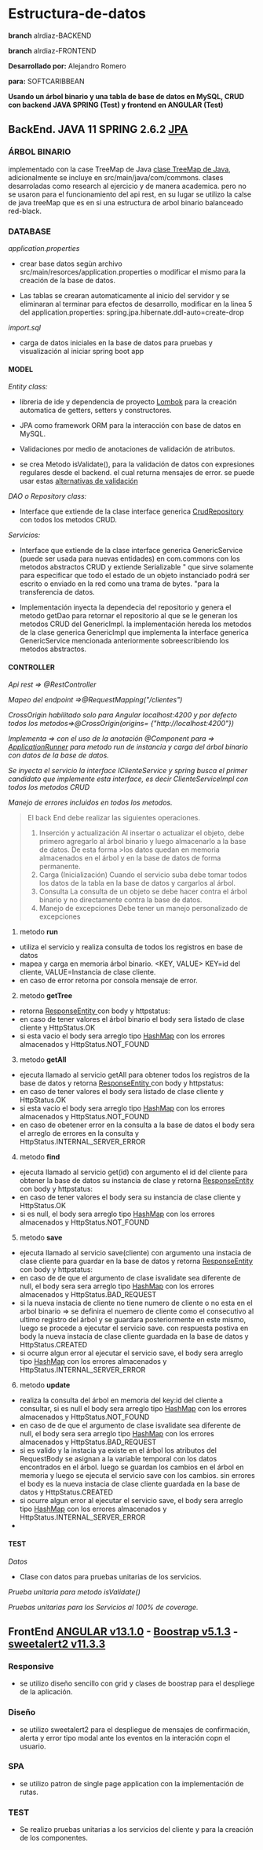 # Estructura-de-datos

**branch** alrdiaz-BACKEND

**branch** alrdiaz-FRONTEND

**Desarrollado por:** Alejandro Romero 

**para:** SOFTCARIBBEAN


**Usando un árbol binario y una tabla de base de datos en MySQL, CRUD con backend JAVA SPRING (Test) y frontend en ANGULAR (Test)**


## BackEnd. JAVA 11 SPRING 2.6.2 [JPA](https://docs.spring.io/spring-data/jpa/docs/current/reference/html/#preface)

### ÁRBOL BINARIO

implementado con la case TreeMap de Java [clase TreeMap de Java](https://docs.oracle.com/javase/8/docs/api/java/util/TreeMap.html), adicionalmente se incluye en src/main/java/com/commons.
clases desarroladas como research al ejercicio y de manera academica. pero no se usaron para el funcionamiento 
del api rest, en su lugar se utilizo la calse de java treeMap que es en si una estructura de arbol binario 
balanceado red-black.


### DATABASE

*application.properties*

- crear base datos segùn archivo src/main/resorces/application.properties o modificar el mismo para la creación de la base de datos.

- Las tablas se crearan automaticamente al inicio del servidor y se eliminaran al terminar para efectos de desarrollo, modificar en la linea 5 del application.properties:
spring.jpa.hibernate.ddl-auto=create-drop

*import.sql*
- carga de datos iniciales en la base de datos para pruebas y visualización al iniciar spring boot app

#### MODEL

*Entity class:*

- libreria de ide y dependencia de proyecto [Lombok](https://projectlombok.org/) para la creación automatica de getters, setters y constructores.

- JPA como framework ORM para la interacción con base de datos en MySQL.

- Validaciones por medio de anotaciones de validación de atributos.

- se crea Metodo isValidate(), para la validación de datos con expresiones regulares desde el backend. el cual returna mensajes de error.  se puede usar estas [alternativas de validación](https://reflectoring.io/bean-validation-with-spring-boot/)

*DAO o Repository class:*

- Interface que extiende de la clase interface generica [CrudRepository](https://docs.spring.io/spring-data/commons/docs/current/api/org/springframework/data/repository/CrudRepository.html) con todos los metodos CRUD.

*Servicios:*

- Interface que extiende de la clase interface generica GenericService (puede ser usada para nuevas entidades) en com.commons con los metodos abstractos CRUD y extiende Serializable " que sirve solamente para especificar que todo el estado de un objeto instanciado podrá ser escrito o enviado en la red como una trama de bytes. "para la transferencia de datos.

- Implementación inyecta la dependecia del repositorio y genera el metodo getDao para retornar el repositorio al que se le generan los metodos CRUD del GenericImpl. la implementación hereda los metodos de la clase generica GenericImpl que implementa la interface generica GenericService mencionada anteriormente sobreescribiendo los metodos abstractos.


#### CONTROLLER

*Api rest => @RestController*

*Mapeo del endpoint =>@RequestMapping("/clientes")*

*CrossOrigin habilitado solo para Angular localhost:4200 y por defecto todos los metodos=>@CrossOrigin(origins= {"http://localhost:4200"})*

*Implementa => con el uso de la anotación @Component para =>  [ApplicationRunner](https://programmerclick.com/article/864032113/) para metodo run de instancia y carga del árbol binario con datos de la base de datos.*


*Se inyecta el servicio la interface IClienteService y spring busca el primer candidato que implemente esta interface, es decir ClienteServiceImpl con todos los metodos CRUD*

*Manejo de errores incluidos en todos los metodos.*



>El back End debe realizar las siguientes operaciones.
>1. Inserción y actualización Al insertar o actualizar el objeto, debe primero agregarlo al árbol binario y luego almacenarlo a la base de datos. De esta forma >los datos quedan en memoria almacenados en el árbol y en la base de datos de forma permanente.
>2.  Carga (Inicialización) Cuando el servicio suba debe tomar todos los datos de la tabla en la base de datos y cargarlos al árbol. 
>3.  Consulta La consulta de un objeto se debe hacer contra el árbol binario y no directamente contra la base de datos. 
>4.  Manejo de excepciones Debe tener un manejo personalizado de excepciones

1. metodo **run**  
* utiliza el servicio y realiza consulta de todos los registros en base de datos
* mapea y carga en memoria árbol binario. <KEY, VALUE> KEY=id del cliente, VALUE=Instancia de clase cliente.
* en caso de error retorna por consola mensaje de error.
2. metodo **getTree**
* retorna [ResponseEntity ](https://docs.spring.io/spring-framework/docs/current/javadoc-api/org/springframework/http/ResponseEntity.html) con body y httpstatus:
* en caso de tener valores el árbol binario el body sera listado de clase cliente y HttpStatus.OK
* si esta vacio el body sera arreglo tipo [HashMap](https://docs.oracle.com/javase/8/docs/api/java/util/HashMap.html) con los errores almacenados y HttpStatus.NOT_FOUND
3. metodo **getAll**
* ejecuta llamado al servicio getAll para obtener todos los registros de la base de datos  y retorna [ResponseEntity ](https://docs.spring.io/spring-framework/docs/current/javadoc-api/org/springframework/http/ResponseEntity.html) con body y httpstatus:
* en caso de tener valores el body sera listado de clase cliente y HttpStatus.OK
* si esta vacio el body sera arreglo tipo [HashMap](https://docs.oracle.com/javase/8/docs/api/java/util/HashMap.html) con los errores almacenados y HttpStatus.NOT_FOUND
* en caso de obetener error en la consulta a la base de datos el body sera el arreglo de errores en la consulta y HttpStatus.INTERNAL_SERVER_ERROR
4. metodo **find**
* ejecuta llamado al servicio get(id) con argumento el id del cliente para obtener la base de datos su instancia de clase y retorna [ResponseEntity ](https://docs.spring.io/spring-framework/docs/current/javadoc-api/org/springframework/http/ResponseEntity.html) con body y httpstatus:
* en caso de tener valores el body sera su instancia de clase cliente y HttpStatus.OK
* si es null,  el body sera arreglo tipo [HashMap](https://docs.oracle.com/javase/8/docs/api/java/util/HashMap.html) con los errores almacenados y HttpStatus.NOT_FOUND
5. metodo **save**
*  ejecuta llamado al servicio save(cliente) con argumento una instacia de clase cliente para guardar en  la base de datos y retorna [ResponseEntity ](https://docs.spring.io/spring-framework/docs/current/javadoc-api/org/springframework/http/ResponseEntity.html) con body y httpstatus:
* en caso de de que el argumento de clase isvalidate sea diferente de null, el body sera sera arreglo tipo [HashMap](https://docs.oracle.com/javase/8/docs/api/java/util/HashMap.html) con los errores almacenados y HttpStatus.BAD_REQUEST
* si la nueva instacia de cliente no tiene numero de cliente o no esta en el arbol binario => se definira el nuemero de cliente como el consecutivo al ultimo registro del árbol y se guardara posteriormente en este mismo, luego se procede a ejecutar el servicio save. con respuesta postiva en body  la nueva instacia de clase cliente guardada en la base de datos y  HttpStatus.CREATED
* si ocurre algun error al ejecutar el servicio save, el body sera arreglo tipo [HashMap](https://docs.oracle.com/javase/8/docs/api/java/util/HashMap.html) con los errores almacenados y HttpStatus.INTERNAL_SERVER_ERROR
6. metodo **update**
* realiza la consulta del árbol en memoria del key:id del cliente a consultar, si es null el body sera arreglo tipo [HashMap](https://docs.oracle.com/javase/8/docs/api/java/util/HashMap.html) con los errores almacenados y HttpStatus.NOT_FOUND
* en caso de de que el argumento de clase isvalidate sea diferente de null, el body sera sera arreglo tipo [HashMap](https://docs.oracle.com/javase/8/docs/api/java/util/HashMap.html) con los errores almacenados y HttpStatus.BAD_REQUEST
* si es valido y la instacia ya existe en el árbol los atributos del RequestBody se asignan a la variable temporal con los datos encontrados en el árbol.
luego se guardan los cambios en el árbol en memoria y luego se ejecuta el servicio save con los cambios. sin errores el body es  la nueva instacia de clase cliente guardada en la base de datos y  HttpStatus.CREATED
* si ocurre algun error al ejecutar el servicio save, el body sera arreglo tipo [HashMap](https://docs.oracle.com/javase/8/docs/api/java/util/HashMap.html) con los errores almacenados y HttpStatus.INTERNAL_SERVER_ERROR
* 


#### TEST

*Datos*

- Clase con datos para pruebas unitarias de los servicios.

*Prueba unitaria para metodo isValidate()*

*Pruebas unitarias para los Servicios al 100% de coverage.*

## FrontEnd [ANGULAR v13.1.0](https://angular.io/start)  - [Boostrap v5.1.3](https://getbootstrap.com/) - [sweetalert2 v11.3.3](https://sweetalert2.github.io/)

### Responsive

- se utilizo diseño sencillo con grid y clases de boostrap para el despliege de la aplicación.

### Diseño

- se utilizo sweetalert2 para el despliegue de mensajes de confirmación, alerta y error tipo modal ante los eventos en la interación copn el usuario.

### SPA

- se utilizo patron de single page application con la implementación de rutas.

### TEST

- Se   realizo pruebas unitarias a los servicios del cliente y para la creación de los componentes.










